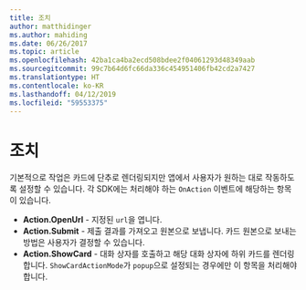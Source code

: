 ```yaml
---
title: 조치
author: matthidinger
ms.author: mahiding
ms.date: 06/26/2017
ms.topic: article
ms.openlocfilehash: 42ba1ca4ba2ecd508bdee2f04061293d48349aab
ms.sourcegitcommit: 99c7b64d6fc66da336c454951406fb42cd2a7427
ms.translationtype: HT
ms.contentlocale: ko-KR
ms.lasthandoff: 04/12/2019
ms.locfileid: "59553375"
---
```

# <a name="actions"></a>조치

기본적으로 작업은 카드에 단추로 렌더링되지만 앱에서 사용자가 원하는 대로 작동하도록 설정할 수 있습니다. 각 SDK에는 처리해야 하는 `OnAction` 이벤트에 해당하는 항목이 있습니다.

* **Action.OpenUrl** - 지정된 `url`을 엽니다.  
* **Action.Submit** - 제출 결과를 가져오고 원본으로 보냅니다. 카드 원본으로 보내는 방법은 사용자가 결정할 수 있습니다.
* **Action.ShowCard** - 대화 상자를 호출하고 해당 대화 상자에 하위 카드를 렌더링합니다. `ShowCardActionMode`가 `popup`으로 설정되는 경우에만 이 항목을 처리해야 합니다.